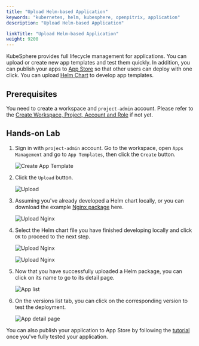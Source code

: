 ```yaml
---
title: "Upload Helm-based Application"
keywords: "kubernetes, helm, kubesphere, openpitrix, application"
description: "Upload Helm-based Application"

linkTitle: "Upload Helm-based Application"
weight: 9200
---
```


KubeSphere provides full lifecycle management for applications. You can upload or create new app templates and test them quickly. In addition, you can publish your apps to [App Store](../../application-store/) so that other users can deploy with one click. You can upload [Helm Chart](https://helm.sh/) to develop app templates.

## Prerequisites

You need to create a workspace and `project-admin` account. Please refer to the [Create Workspace, Project, Account and Role](../../quick-start/create-workspace-and-project/) if not yet.

## Hands-on Lab

1. Sign in with `project-admin` account. Go to the workspace, open `Apps Management` and go to `App Templates`, then click the `Create` button.

    ![Create App Template](/images/application-templates/create-app.png)

2. Click the `Upload` button.

    ![Upload](/images/application-templates/upload-app1.png)

3. Assuming you've already developed a Helm chart locally, or you can download the example [Nginx package](/files/application-templates/nginx-0.1.0.tgz) here.

    ![Upload Nginx](/images/application-templates/upload-app2.png)

4. Select the Helm chart file you have finished developing locally and click `OK` to proceed to the next step.

    ![Upload Nginx](/images/application-templates/upload-app3.png)

    ![Upload Nginx](/images/application-templates/upload-app4.png)

5. Now that you have successfully uploaded a Helm package, you can click on its name to go to its detail page.

    ![App list](/images/application-templates/app-list.png)

6. On the versions list tab, you can click on the corresponding version to test the deployment.

    ![App detail page](/images/application-templates/app-detail-test-deploy.png)

You can also publish your application to App Store by following the [tutorial](../../application-store/app-lifecycle-management/) once you've fully tested your application.
